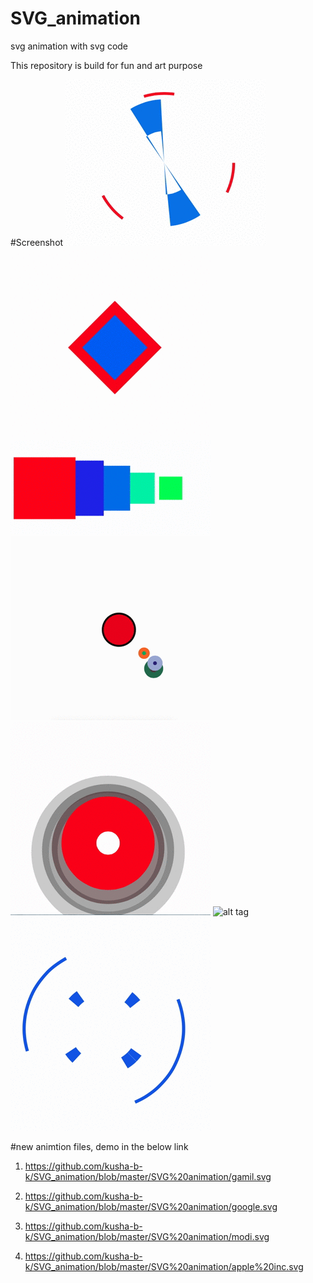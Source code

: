 # SVG_animation
svg animation with svg code

This repository is build for fun and art purpose  






#Screenshot
![alt tag](https://github.com/kusha-b-k/SVG_animation/blob/master/output/a.gif)
![alt tag](https://github.com/kusha-b-k/SVG_animation/blob/master/output/b.gif)
![alt tag](https://github.com/kusha-b-k/SVG_animation/blob/master/output/c.gif)
![alt tag](https://github.com/kusha-b-k/SVG_animation/blob/master/output/cc.gif)
![alt tag](https://github.com/kusha-b-k/SVG_animation/blob/master/output/dd.gif)
![alt tag](https://github.com/kusha-b-k/SVG_animation/blob/master/output/ggs.gif)
![alt tag](https://github.com/kusha-b-k/SVG_animation/blob/master/output/kk.gif)

#new animtion files, demo in the below link


1. https://github.com/kusha-b-k/SVG_animation/blob/master/SVG%20animation/gamil.svg

2. https://github.com/kusha-b-k/SVG_animation/blob/master/SVG%20animation/google.svg

3. https://github.com/kusha-b-k/SVG_animation/blob/master/SVG%20animation/modi.svg

4. https://github.com/kusha-b-k/SVG_animation/blob/master/SVG%20animation/apple%20inc.svg
